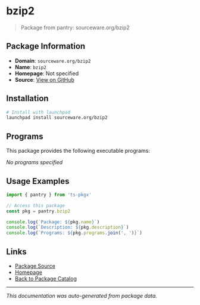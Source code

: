 # bzip2

> Package from pantry: sourceware.org/bzip2

## Package Information

- **Domain**: `sourceware.org/bzip2`
- **Name**: `bzip2`
- **Homepage**: Not specified
- **Source**: [View on GitHub](https://github.com/pkgxdev/pantry/tree/main/projects/sourceware.org/bzip2/package.yml)

## Installation

```bash
# Install with launchpad
launchpad install sourceware.org/bzip2
```

## Programs

This package provides the following executable programs:

*No programs specified*

## Usage Examples

```typescript
import { pantry } from 'ts-pkgx'

// Access this package
const pkg = pantry.bzip2

console.log(`Package: ${pkg.name}`)
console.log(`Description: ${pkg.description}`)
console.log(`Programs: ${pkg.programs.join(', ')}`)
```

## Links

- [Package Source](https://github.com/pkgxdev/pantry/tree/main/projects/sourceware.org/bzip2/package.yml)
- [Homepage](#)
- [Back to Package Catalog](../../../package-catalog.md)

---

*This documentation was auto-generated from package data.*
